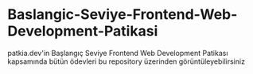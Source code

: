# Baslangic-Seviye-Frontend-Web-Development-Patikasi
patkia.dev'in Başlangıç Seviye Frontend Web Development Patikası kapsamında bütün ödevleri bu repository üzerinden görüntüleyebilirsiniz
